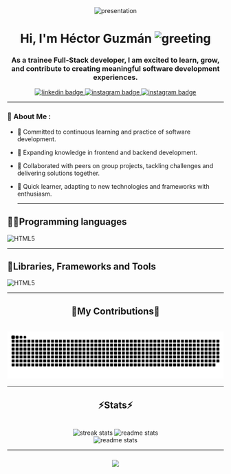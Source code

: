 <div id="header" align="center">
    <img src="https://media.giphy.com/media/UDclWKlmfmq7twI3iJ/giphy.gif" width="200" alt="presentation">
    <h1 align="center">Hi, I'm Héctor Guzmán <img src="https://media.giphy.com/media/hvRJCLFzcasrR4ia7z/giphy.gif" width="28"" alt="greeting"></h1>
    <h3 align="center">
        As a trainee Full-Stack developer, I am excited to learn, grow, and contribute to creating meaningful software development experiences.
    </h3>
</div>

<div id="badges" align="center">
    <a href="https://www.linkedin.com/in/h%C3%A9ctor-guzm%C3%A1n-9b5359227/" target="_blank">
        <img src="https://img.shields.io/badge/-LinkedIn-%230077B5?style=for-the-badge&logo=linkedin&logoColor=white" alt="linkedin badge">
    </a>
    <a href="https://www.instagram.com/aremilguzman/" target="_blank">
        <img src="https://img.shields.io/badge/-Instagram-%23E4405F?style=for-the-badge&logo=instagram&logoColor=white" alt="instagram badge">
    </a>
    <a href="mailto:aremilguzman@gmail.com" target="_blank">
        <img src="https://img.shields.io/badge/Gmail-D14836?style=for-the-badge&logo=gmail&logoColor=white" alt="instagram badge">
    </a>
</div>

---

### 💁 About Me :

- 📝 Committed to continuous learning and practice of software development.

- 🌱 Expanding knowledge in frontend and backend development.

- 🔎 Collaborated with peers on group projects, tackling challenges and delivering solutions together.

- 🐬 Quick learner, adapting to new technologies and frameworks with enthusiasm.

  ---

<div align="left">
    <h2>👨‍💻Programming languages</h2>
    <div>
        <img src="https://skillicons.dev/icons?i=html,css,js,ts" alt="HTML5">
    </div>
</div>

---

<div align="left">
    <h2>🧰Libraries, Frameworks and Tools</h2>
    <div>
        <img src="https://skillicons.dev/icons?i=react,mysql,mongodb,nodejs,express,postman,vscode,git,github" alt="HTML5">
    </div>
</div>

---

<div align="center">
    <h2>🐍My Contributions🐍</h2>
    <br>
    <img alt="snake eating my contributions" src="https://raw.githubusercontent.com/salesp07/salesp07/output/github-contribution-grid-snake.svg" />
    <br/>
</div>

---
<div align="center">
    <h2>⚡Stats⚡</h2>
    <br>
    <img src="http://github-readme-streak-stats.herokuapp.com?user=aremilguzman&theme=react&border_radius=10" alt="streak stats">
    <img src="https://github-readme-stats.vercel.app/api?username=aremilguzman&show_icons=true&theme=react&rank_icon=github&border_radius=10" alt="readme stats"   
    style="border:none">
    <br>
    <img src="https://github-readme-stats-salesp07.vercel.app/api/top-langs/?username=aremilguzman&hide=HTML&langs_count=8&layout=compact&theme=react&border_radius=10&size_weight=0.5&count_weight=0.5&exclude_repo=github-readme-stats" alt="readme stats">
</div>

---

<h3 align="center">
    <img src="https://readme-typing-svg.herokuapp.com/?font=Righteous&size=25&center=true&vCenter=true&width=500&height=70&duration=4000&lines=Thanks+for+visiting!+✌️;+Shoot+me+a+message+on+Linkedin!;I'm+always+down+to+collab+:)">
</h3>

<!--
**aremilguzman/aremilguzman** is a ✨ _special_ ✨ repository because its `README.md` (this file) appears on your GitHub profile.

Here are some ideas to get you started:

- 🔭 I’m currently working on ...
- 🌱 I’m currently learning ...
- 👯 I’m looking to collaborate on ...
- 🤔 I’m looking for help with ...
- 💬 Ask me about ...
- 📫 How to reach me: ...
- 😄 Pronouns: ...
- ⚡ Fun fact: ...
-->
